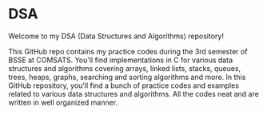 # DSA
Welcome to my DSA (Data Structures and Algorithms) repository!

This GitHub repo contains my practice codes during the 3rd semester of BSSE at COMSATS. You'll find implementations in C for various data structures and algorithms covering arrays, linked lists, stacks, queues, trees, heaps, graphs, searching and sorting algorithms and more.
In this GitHub repository, you'll find a bunch of practice codes and examples related to various data structures and algorithms. All the codes neat and are written in well organized manner.
